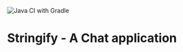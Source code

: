 ![Java CI with Gradle](https://github.com/AllanJamil/StringifyChat/workflows/Java%20CI%20with%20Gradle/badge.svg)

# Stringify - A Chat application
